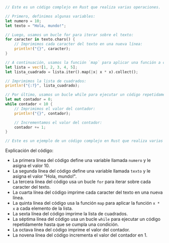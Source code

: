 ```rust
// Este es un código complejo en Rust que realiza varias operaciones.

// Primero, definimos algunas variables:
let numero = 10;
let texto = "Hola, mundo!";

// Luego, usamos un bucle for para iterar sobre el texto:
for caracter in texto.chars() {
    // Imprimimos cada caracter del texto en una nueva línea:
    println!("{}", caracter);
}

// A continuación, usamos la función `map` para aplicar una función a cada elemento de una lista:
let lista = vec![1, 2, 3, 4, 5];
let lista_cuadrado = lista.iter().map(|x| x * x).collect();

// Imprimimos la lista de cuadrados:
println!("{:?}", lista_cuadrado);

// Por último, usamos un bucle while para ejecutar un código repetidamente hasta que se cumpla una condición:
let mut contador = 0;
while contador < 10 {
    // Imprimimos el valor del contador:
    println!("{}", contador);

    // Incrementamos el valor del contador:
    contador += 1;
}

// Este es un ejemplo de un código complejo en Rust que realiza varias operaciones.
```

Explicación del código:

* La primera línea del código define una variable llamada `numero` y le asigna el valor 10.
* La segunda línea del código define una variable llamada `texto` y le asigna el valor "Hola, mundo!".
* La tercera línea del código usa un bucle `for` para iterar sobre cada caracter del texto.
* La cuarta línea del código imprime cada caracter del texto en una nueva línea.
* La quinta línea del código usa la función `map` para aplicar la función `x * x` a cada elemento de la lista.
* La sexta línea del código imprime la lista de cuadrados.
* La séptima línea del código usa un bucle `while` para ejecutar un código repetidamente hasta que se cumpla una condición.
* La octava línea del código imprime el valor del contador.
* La novena línea del código incrementa el valor del contador en 1.